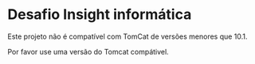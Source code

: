 
# Desafio Insight informática

Este projeto não é compatível com TomCat de versões menores que 10.1.

Por favor use uma versão do Tomcat compátivel.

